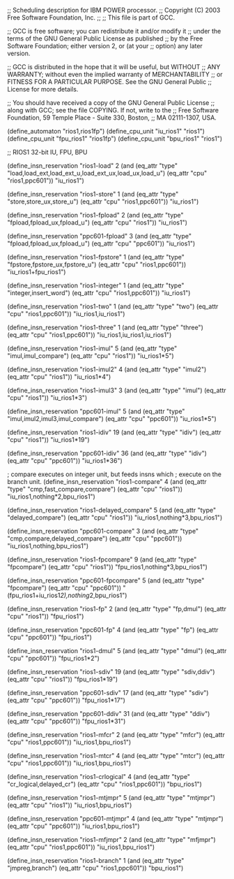 ;; Scheduling description for IBM POWER processor.
;;   Copyright (C) 2003 Free Software Foundation, Inc.
;;
;; This file is part of GCC.

;; GCC is free software; you can redistribute it and/or modify it
;; under the terms of the GNU General Public License as published
;; by the Free Software Foundation; either version 2, or (at your
;; option) any later version.

;; GCC is distributed in the hope that it will be useful, but WITHOUT
;; ANY WARRANTY; without even the implied warranty of MERCHANTABILITY
;; or FITNESS FOR A PARTICULAR PURPOSE.  See the GNU General Public
;; License for more details.

;; You should have received a copy of the GNU General Public License
;; along with GCC; see the file COPYING.  If not, write to the
;; Free Software Foundation, 59 Temple Place - Suite 330, Boston,
;; MA 02111-1307, USA.

(define_automaton "rios1,rios1fp")
(define_cpu_unit "iu_rios1" "rios1")
(define_cpu_unit "fpu_rios1" "rios1fp")
(define_cpu_unit "bpu_rios1" "rios1")

;; RIOS1  32-bit IU, FPU, BPU

(define_insn_reservation "rios1-load" 2
  (and (eq_attr "type" "load,load_ext,load_ext_u,load_ext_ux,load_ux,load_u")
       (eq_attr "cpu" "rios1,ppc601"))
  "iu_rios1")

(define_insn_reservation "rios1-store" 1
  (and (eq_attr "type" "store,store_ux,store_u")
       (eq_attr "cpu" "rios1,ppc601"))
  "iu_rios1")

(define_insn_reservation "rios1-fpload" 2
  (and (eq_attr "type" "fpload,fpload_ux,fpload_u")
       (eq_attr "cpu" "rios1"))
  "iu_rios1")

(define_insn_reservation "ppc601-fpload" 3
  (and (eq_attr "type" "fpload,fpload_ux,fpload_u")
       (eq_attr "cpu" "ppc601"))
  "iu_rios1")

(define_insn_reservation "rios1-fpstore" 1
  (and (eq_attr "type" "fpstore,fpstore_ux,fpstore_u")
       (eq_attr "cpu" "rios1,ppc601"))
  "iu_rios1+fpu_rios1")

(define_insn_reservation "rios1-integer" 1
  (and (eq_attr "type" "integer,insert_word")
       (eq_attr "cpu" "rios1,ppc601"))
  "iu_rios1")

(define_insn_reservation "rios1-two" 1
  (and (eq_attr "type" "two")
       (eq_attr "cpu" "rios1,ppc601"))
  "iu_rios1,iu_rios1")

(define_insn_reservation "rios1-three" 1
  (and (eq_attr "type" "three")
       (eq_attr "cpu" "rios1,ppc601"))
  "iu_rios1,iu_rios1,iu_rios1")

(define_insn_reservation "rios1-imul" 5
  (and (eq_attr "type" "imul,imul_compare")
       (eq_attr "cpu" "rios1"))
  "iu_rios1*5")

(define_insn_reservation "rios1-imul2" 4
  (and (eq_attr "type" "imul2")
       (eq_attr "cpu" "rios1"))
  "iu_rios1*4")

(define_insn_reservation "rios1-imul3" 3
  (and (eq_attr "type" "imul")
       (eq_attr "cpu" "rios1"))
  "iu_rios1*3")

(define_insn_reservation "ppc601-imul" 5
  (and (eq_attr "type" "imul,imul2,imul3,imul_compare")
       (eq_attr "cpu" "ppc601"))
  "iu_rios1*5")

(define_insn_reservation "rios1-idiv" 19
  (and (eq_attr "type" "idiv")
       (eq_attr "cpu" "rios1"))
  "iu_rios1*19")

(define_insn_reservation "ppc601-idiv" 36
  (and (eq_attr "type" "idiv")
       (eq_attr "cpu" "ppc601"))
  "iu_rios1*36")

; compare executes on integer unit, but feeds insns which
; execute on the branch unit.
(define_insn_reservation "rios1-compare" 4
  (and (eq_attr "type" "cmp,fast_compare,compare")
       (eq_attr "cpu" "rios1"))
  "iu_rios1,nothing*2,bpu_rios1")

(define_insn_reservation "rios1-delayed_compare" 5
  (and (eq_attr "type" "delayed_compare")
       (eq_attr "cpu" "rios1"))
  "iu_rios1,nothing*3,bpu_rios1")

(define_insn_reservation "ppc601-compare" 3
  (and (eq_attr "type" "cmp,compare,delayed_compare")
       (eq_attr "cpu" "ppc601"))
  "iu_rios1,nothing,bpu_rios1")

(define_insn_reservation "rios1-fpcompare" 9
  (and (eq_attr "type" "fpcompare")
       (eq_attr "cpu" "rios1"))
  "fpu_rios1,nothing*3,bpu_rios1")

(define_insn_reservation "ppc601-fpcompare" 5
  (and (eq_attr "type" "fpcompare")
       (eq_attr "cpu" "ppc601"))
  "(fpu_rios1+iu_rios1*2),nothing*2,bpu_rios1")

(define_insn_reservation "rios1-fp" 2
  (and (eq_attr "type" "fp,dmul")
       (eq_attr "cpu" "rios1"))
  "fpu_rios1")

(define_insn_reservation "ppc601-fp" 4
  (and (eq_attr "type" "fp")
       (eq_attr "cpu" "ppc601"))
  "fpu_rios1")

(define_insn_reservation "rios1-dmul" 5
  (and (eq_attr "type" "dmul")
       (eq_attr "cpu" "ppc601"))
  "fpu_rios1*2")

(define_insn_reservation "rios1-sdiv" 19
  (and (eq_attr "type" "sdiv,ddiv")
       (eq_attr "cpu" "rios1"))
  "fpu_rios1*19")

(define_insn_reservation "ppc601-sdiv" 17
  (and (eq_attr "type" "sdiv")
       (eq_attr "cpu" "ppc601"))
  "fpu_rios1*17")

(define_insn_reservation "ppc601-ddiv" 31
  (and (eq_attr "type" "ddiv")
       (eq_attr "cpu" "ppc601"))
  "fpu_rios1*31")

(define_insn_reservation "rios1-mfcr" 2
  (and (eq_attr "type" "mfcr")
       (eq_attr "cpu" "rios1,ppc601"))
  "iu_rios1,bpu_rios1")

(define_insn_reservation "rios1-mtcr" 4
  (and (eq_attr "type" "mtcr")
       (eq_attr "cpu" "rios1,ppc601"))
  "iu_rios1,bpu_rios1")

(define_insn_reservation "rios1-crlogical" 4
  (and (eq_attr "type" "cr_logical,delayed_cr")
       (eq_attr "cpu" "rios1,ppc601"))
  "bpu_rios1")

(define_insn_reservation "rios1-mtjmpr" 5
  (and (eq_attr "type" "mtjmpr")
       (eq_attr "cpu" "rios1"))
  "iu_rios1,bpu_rios1")

(define_insn_reservation "ppc601-mtjmpr" 4
  (and (eq_attr "type" "mtjmpr")
       (eq_attr "cpu" "ppc601"))
  "iu_rios1,bpu_rios1")

(define_insn_reservation "rios1-mfjmpr" 2
  (and (eq_attr "type" "mfjmpr")
       (eq_attr "cpu" "rios1,ppc601"))
  "iu_rios1,bpu_rios1")

(define_insn_reservation "rios1-branch" 1
  (and (eq_attr "type" "jmpreg,branch")
       (eq_attr "cpu" "rios1,ppc601"))
  "bpu_rios1")

